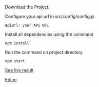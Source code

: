 Download the Project.

Configure your api url in src/config/config.js
```
apiurl: your API URL
```
Install all dependencies using the command
```
npm install
```
Run the command on project directory
```
npm start
```
[See live result](https://parigzmrw.github.stackblitz.io/userlist)

[Editor](https://stackblitz.com/github/parigzmrw)
